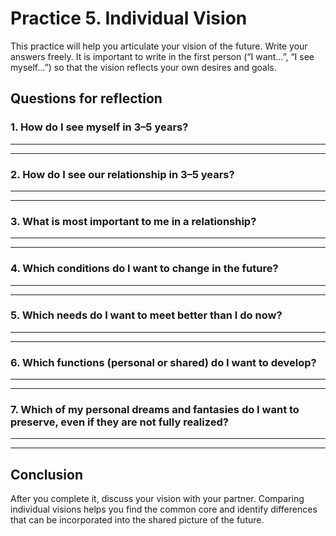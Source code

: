 # Practice 5. Individual Vision

This practice will help you articulate your vision of the future. Write your answers freely. It is important to write in the first person (“I want…”, “I see myself…”) so that the vision reflects your own desires and goals.

## Questions for reflection

### 1. How do I see myself in 3–5 years?

____________________________________________________________
____________________________________________________________

### 2. How do I see our relationship in 3–5 years?

____________________________________________________________
____________________________________________________________

### 3. What is most important to me in a relationship?

____________________________________________________________
____________________________________________________________

### 4. Which conditions do I want to change in the future?
____________________________________________________________
____________________________________________________________

### 5. Which needs do I want to meet better than I do now?

____________________________________________________________
____________________________________________________________

### 6. Which functions (personal or shared) do I want to develop?

____________________________________________________________
____________________________________________________________

### 7. Which of my personal dreams and fantasies do I want to preserve, even if they are not fully realized?

____________________________________________________________
____________________________________________________________

## Conclusion

After you complete it, discuss your vision with your partner. Comparing individual visions helps you find the common core and identify differences that can be incorporated into the shared picture of the future.

